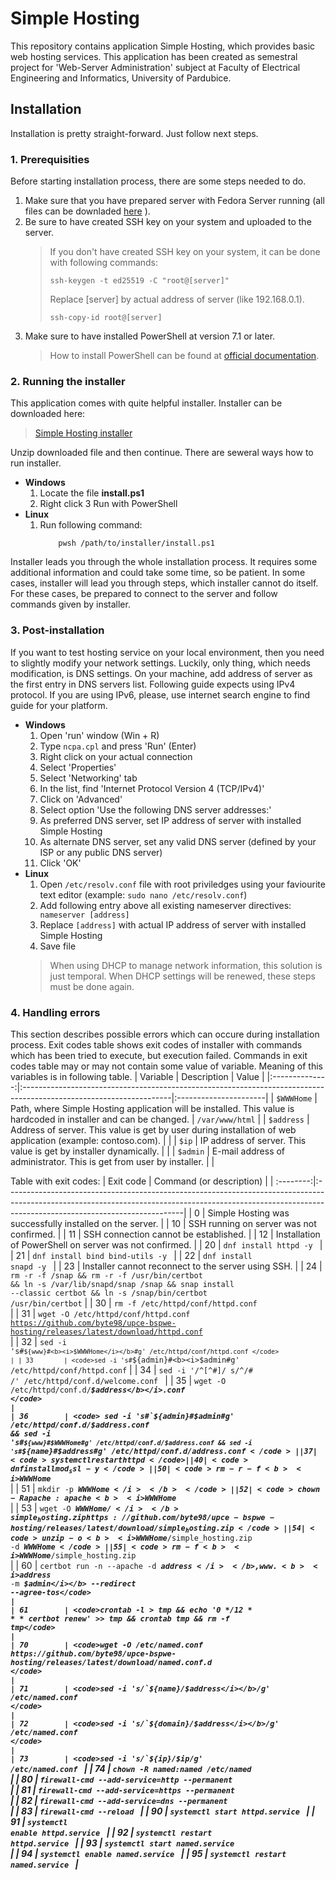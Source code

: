 # Simple Hosting
This repository contains application Simple Hosting, which provides basic web hosting services. This application has been created as semestral project for 'Web-Server Administration' subject at Faculty of Electrical Engineering and Informatics, University of Pardubice.

## Installation
Installation is pretty straight-forward. Just follow next steps.

### 1. Prerequisities
Before starting installation process, there are some steps needed to do.
1. Make sure that you have prepared server with Fedora Server running (all files can be downladed [here](https://fedoraproject.org/server/download]) ).
2. Be sure to have created SSH key on your system and uploaded to the server.
    > If you don't have created SSH key on your system, it can be done with following commands:
    >```
    > ssh-keygen -t ed25519 -C "root@[server]"
    >```
    > Replace [server] by actual address of server (like 192.168.0.1).
    >```
    >ssh-copy-id root@[server]
    >```
3. Make sure to have installed PowerShell at version 7.1 or later.
    > How to install PowerShell can be found at [official documentation](https://learn.microsoft.com/en-us/powershell/scripting/install/installing-powershell?view=powershell-7.4).
### 2. Running the installer
This application comes with quite helpful installer. Installer can be downloaded here:
> [Simple Hosting installer](https://github.com/byte98/upce-bspwe-hosting-installer/releases/latest/download/sh_installer.zip)

Unzip downloaded file and then continue. There are seweral ways how to run installer.

- **Windows**
    1. Locate the file **install.ps1**
    2. Right click
    3 Run with PowerShell
- **Linux**
    1. Run following command:
        ```
            pwsh /path/to/installer/install.ps1
        ```
Installer leads you through the whole installation process. It requires some additional information and could take some time, so be patient. In some cases, installer will lead you through steps, which installer cannot do itself. For these cases, be prepared to connect to the server and follow commands given by installer.

### 3. Post-installation
If you want to test hosting service on your local environment, then you need to slightly modify your network settings. Luckily, only thing, which needs modification, is DNS settings. On your machine, add address of server as the first entry in DNS servers list. Following guide expects using IPv4 protocol. If you are using IPv6, please, use internet search engine to find guide for your platform.
- **Windows**
    1. Open 'run' window (Win + R)
    2. Type ```ncpa.cpl``` and press 'Run' (Enter)
    3. Right click on your actual connection
    4. Select 'Properties'
    5. Select 'Networking' tab
    6. In the list, find 'Internet Protocol Version 4 (TCP/IPv4)'
    7. Click on 'Advanced'
    8. Select option 'Use the following DNS server addresses:'
    9. As preferred DNS server, set IP address of server with installed Simple Hosting
    10. As alternate DNS server, set any valid DNS server (defined by your ISP or any public DNS server)
    11. Click 'OK'
- **Linux**
    1. Open ```/etc/resolv.conf``` file with root priviledges using your faviourite text editor (example: ```sudo nano /etc/resolv.conf```)
    2. Add following entry above all existing nameserver directives:
        ``` nameserver [address]```
    3. Replace ```[address]``` with actual IP address of server with installed Simple Hosting
    4. Save file
    >
    > When using DHCP to manage network information, this solution is just temporal. When DHCP settings will be renewed, these steps must be done again.
    >

### 4. Handling errors
This section describes possible errors which can occure during installation process. Exit codes table shows exit codes of installer with commands which has been tried to execute, but execution failed.
Commands in exit codes table may or may not contain some value of variable. Meaning of this variables is in following table.
| Variable       | Description                                                                                                        | Value                 |
|:--------------:|:-------------------------------------------------------------------------------------------------------------------|:----------------------|
| ```$WWWHome``` | Path, where Simple Hosting application will be installed. This value is hardcoded in installer and can be changed. | ``` /var/www/html ``` |
| ```$address``` | Address of server. This value is get by user during installation of web application (example: contoso.com).        |                       |
| ```$ip```      | IP address of server. This value is get by installer dynamically.                                                  |                       |
| ```$admin```   | E-mail address of administrator. This is get from user by installer.                                               |                       |

Table with exit codes:
| Exit code | Command (or description)                                                                                                                                                                                |
| :--------:|:--------------------------------------------------------------------------------------------------------------------------------------------------------------------------------------------------------|
| 0         | Simple Hosting was successfully installed on the server.                                                                                                                                                |
| 10        | SSH running on server was not confirmed.                                                                                                                                                                |
| 11        | SSH connection cannot be established.                                                                                                                                                                   |
| 12        | Installation of PowerShell on server was not confirmed.                                                                                                                                                 |
| 20        | <code>dnf install httpd -y </code>                                                                                                                                                                        |
| 21        | <code>dnf install bind bind-utils -y </code>                                                                                                                                                              |
| 22        | <code>dnf install snapd -y </code>                                                                                                                                                                        |
| 23        | Installer cannot reconnect to the server using SSH.                                                                                                                                                     |
| 24        | <code>rm -r -f /snap && rm -r -f /usr/bin/certbot && ln -s /var/lib/snapd/snap /snap && snap install --classic certbot && ln -s /snap/bin/certbot /usr/bin/certbot</code>                                 |
| 30        | <code>rm -f /etc/httpd/conf/httpd.conf </code>                                                                                                                                                            |
| 31        | <code>wget -O /etc/httpd/conf/httpd.conf https://github.com/byte98/upce-bspwe-hosting/releases/latest/download/httpd.conf </code>                                                                         |
| 32        | <code>sed -i 's#`${www}#<b><i>$WWWHome</i></b>#g' /etc/httpd/conf/httpd.conf </code>                                                                                                                      |
| 33        | <code>sed -i 's#`${admin}#<b><i>$admin</b></i>#g' /etc/httpd/conf/httpd.conf</code>                                                                                                                       |
| 34        | <code>sed -i '/^[^#]/ s/^/# /' /etc/httpd/conf.d/welcome.conf </code>                                                                                                                                     |
| 35        | <code>wget -O /etc/httpd/conf.d/<b><i>$address</b></i>.conf </code>                                                                                                                                       |
| 36        | <code> sed -i 's#`${admin}#$admin#g' /etc/httpd/conf.d/$address.conf && sed -i 's#`${www}#$WWWHome#g' /etc/httpd/conf.d/$address.conf && sed -i 's#`${name}#$address#g' /etc/httpd/conf.d/$address.conf </code>|
| 37        | <code>systemctl restart httpd</code>                                                                                                                                                                      |
| 40        | <code>dnf install mod_ssl -y</code>                                                                                                                                                                       |
| 50        | <code>rm -r -f <b><i>$WWWHome</i></b> </code>                                                                                                                                                             |
| 51        | <code>mkdir -p <b><i>$WWWHome</i></b> </code>                                                                                                                                                             |
| 52        | <code>chown -R apache:apache <b><i>$WWWHome</i></b> </code>                                                                                                                                               |
| 53        | <code>wget -O <b><i>$WWWHome/</i></b>simple_hosting.zip https://github.com/byte98/upce-bspwe-hosting/releases/latest/download/simple_hosting.zip </code>                                                  |
| 54        | <code>unzip -o <b><i>$WWWHome</i></b>/simple_hosting.zip -d <b><i>$WWWHome </code>                                                                                                                        |
| 55        | <code>rm -f <b><i>$WWWHome</i></b>/simple_hosting.zip </code>                                                                                                                                             |
| 60        | <code>certbot run -n --apache -d <b><i>$address</i></b>,www.<b><i>$address</i></b> -m <b><i>$admin</i></b> --redirect --agree-tos</code>                                                                  |
| 61        | <code>crontab -l > tmp && echo '0 */12 * * * certbot renew' >> tmp && crontab tmp && rm -f tmp</code>                                                                                                     |
| 70        | <code>wget -O /etc/named.conf https://github.com/byte98/upce-bspwe-hosting/releases/latest/download/named.conf.d </code>                                                                                  |
| 71        | <code>sed -i 's/`${name}/<b><i>$address</i></b>/g' /etc/named.conf </code>                                                                                                                                |
| 72        | <code>sed -i 's/`${domain}/<b><i>$address</i></b>/g' /etc/named.conf </code>                                                                                                                              |
| 73        | <code>sed -i 's/`${ip}/<b><i>$ip</i></b>/g' /etc/named.conf </code>                                                                                                                                       |
| 74        | <code>chown -R named:named /etc/named </code>                                                                                                                                                             |
| 80        | <code>firewall-cmd --add-service=http --permanent </code>                                                                                                                                                 |
| 81        | <code>firewall-cmd --add-service=https --permanent </code>                                                                                                                                                |
| 82        | <code>firewall-cmd --add-service=dns --permanent </code>                                                                                                                                                  |
| 83        | <code>firewall-cmd --reload </code>                                                                                                                                                                       |
| 90        | <code>systemctl start httpd.service </code>                                                                                                                                                               |
| 91        | <code>systemctl enable httpd.service </code>                                                                                                                                                              |
| 92        | <code>systemctl restart httpd.service </code>                                                                                                                                                             |
| 93        | <code>systemctl start named.service </code>                                                                                                                                                               |
| 94        | <code>systemctl enable named.service </code>                                                                                                                                                              |
| 95        | <code>systemctl restart named.service </code>                                                                                                                            |
